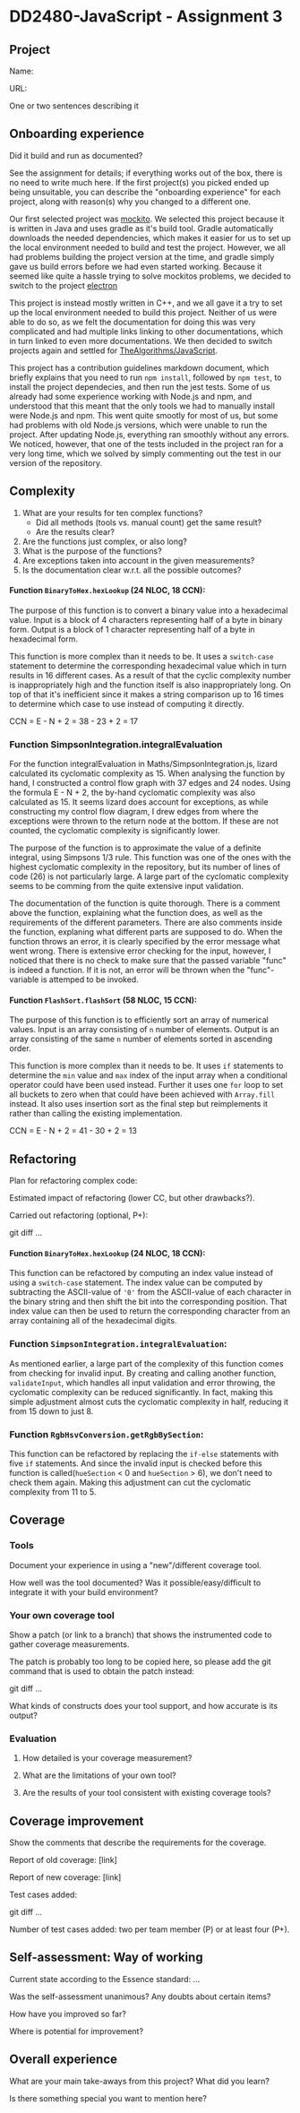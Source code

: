 # DD2480-JavaScript - Assignment 3

## Project

Name:

URL:

One or two sentences describing it

## Onboarding experience

Did it build and run as documented?
    
See the assignment for details; if everything works out of the box,
there is no need to write much here. If the first project(s) you picked
ended up being unsuitable, you can describe the "onboarding experience"
for each project, along with reason(s) why you changed to a different one.

Our first selected project was [mockito](https://github.com/mockito/mockito). We selected this project because it is written in Java and uses gradle as it's build tool. Gradle automatically downloads the needed dependencies, which makes it easier for us to set up the local environment needed to build and test the project. However, we all had problems building the project version at the time, and gradle simply gave us build errors before we had even started working. Because it seemed like quite a hassle trying to solve mockitos problems, we decided to switch to the project [electron](https://github.com/electron/electron)

This project is instead mostly written in C++, and we all gave it a try to set up the local environment needed to build this project. Neither of us were able to do so, as we felt the documentation for doing this was very complicated and had multiple links linking to other documentations, which in turn linked to even more documentations. We then decided to switch projects again and settled for [TheAlgorithms/JavaScript](https://github.com/TheAlgorithms/JavaScript).

This project has a contribution guidelines markdown document, which briefly explains that you need to run `npm install`, followed by `npm test`, to install the project dependecies, and then run the jest tests. Some of us already had some experience working with Node.js and npm, and understood that this meant that the only tools we had to manually install were Node.js and npm. This went quite smootly for most of us, but some had problems with old Node.js versions, which were unable to run the project. After updating Node.js, everything ran smoothly without any errors. We noticed, however, that one of the tests included in the project ran for a very long time, which we solved by simply commenting out the test in our version of the repository.

## Complexity

1. What are your results for ten complex functions?
   * Did all methods (tools vs. manual count) get the same result?
   * Are the results clear?
2. Are the functions just complex, or also long?
3. What is the purpose of the functions?
4. Are exceptions taken into account in the given measurements?
5. Is the documentation clear w.r.t. all the possible outcomes?

#### Function `BinaryToHex.hexLookup` (24 NLOC, 18 CCN):

The purpose of this function is to convert a binary value into a hexadecimal value. Input is a block of 4 characters representing half of a byte in binary form. Output is a block of 1 character representing half of a byte in hexadecimal form.

This function is more complex than it needs to be. It uses a `switch-case` statement to determine the corresponding hexadecimal value which in turn results in 16 different cases. As a result of that the cyclic complexity number is inappropriately high and the function itself is also inappropriately long. On top of that it's inefficient since it makes a string comparison up to 16 times to determine which case to use instead of computing it directly.

CCN  =  E - N + 2  =  38 - 23 + 2  =  17

### Function SimpsonIntegration.integralEvaluation

For the function integralEvaluation in Maths/SimpsonIntegration.js, lizard calculated its cyclomatic complexity as 15. When analysing the function by hand, I constructed a control flow graph with 37 edges and 24 nodes. Using the formula E - N + 2, the by-hand cyclomatic complexity was also calculated as 15. It seems lizard does account for exceptions, as while constructing my control flow diagram, I drew edges from where the exceptions were thrown to the return node at the bottom. If these are not counted, the cyclomatic complexity is significantly lower.

The purpose of the function is to approximate the value of a definite integral, using Simpsons 1/3 rule. This function was one of the ones with the highest cyclomatic complexity in the repository, but its number of lines of code (26) is not particularly large. A large part of the cyclomatic complexity seems to be comming from the quite extensive input validation.

The documentation of the function is quite thorough. There is a comment above the function, explaining what the function does, as well as the requirements of the different parameters. There are also comments inside the function, explaning what different parts are supposed to do. When the function throws an error, it is clearly specified by the error message what went wrong. There is extensive error checking for the input, however, I noticed that there is no check to make sure that the passed variable "func" is indeed a function. If it is not, an error will be thrown when the "func"-variable is attemped to be invoked.

#### Function `FlashSort.flashSort` (58 NLOC, 15 CCN):

The purpose of this function is to efficiently sort an array of numerical values. Input is an array consisting of `n` number of elements. Output is an array consisting of the same `n` number of elements sorted in ascending order.

This function is more complex than it needs to be. It uses `if` statements to determine the `min` value and `max` index of the input array when a conditional operator could have been used instead. Further it uses one `for` loop to set all buckets to zero when that could have been achieved with `Array.fill` instead. It also uses insertion sort as the final step but reimplements it rather than calling the existing implementation.

CCN  =  E - N + 2  =  41 - 30 + 2  =  13

## Refactoring

Plan for refactoring complex code:

Estimated impact of refactoring (lower CC, but other drawbacks?).

Carried out refactoring (optional, P+):

git diff ...

#### Function `BinaryToHex.hexLookup` (24 NLOC, 18 CCN):

This function can be refactored by computing an index value instead of using a `switch-case` statement. The index value can be computed by subtracting the ASCII-value of `'0'` from the ASCII-value of each character in the binary string and then shift the bit into the corresponding position. That index value can then be used to return the corresponding character from an array containing all of the hexadecimal digits.

### Function `SimpsonIntegration.integralEvaluation`:

As mentioned earlier, a large part of the complexity of this function comes from checking for invalid input. By creating and calling another function, `validateInput`, which handles all input validation and error throwing, the cyclomatic complexity can be reduced significantly. In fact, making this simple adjustment almost cuts the cyclomatic complexity in half, reducing it from 15 down to just 8.


### Function `RgbHsvConversion.getRgbBySection`:

This function can be refactored by replacing the `if-else` statements with five `if` statements.
And since the invalid input is checked before this function is called(`hueSection` < 0 and `hueSection` > 6), we don't need to check them again.
Making this adjustment can cut the cyclomatic complexity from 11 to 5.

## Coverage

### Tools

Document your experience in using a "new"/different coverage tool.

How well was the tool documented? Was it possible/easy/difficult to
integrate it with your build environment?

### Your own coverage tool

Show a patch (or link to a branch) that shows the instrumented code to
gather coverage measurements.

The patch is probably too long to be copied here, so please add
the git command that is used to obtain the patch instead:

git diff ...

What kinds of constructs does your tool support, and how accurate is
its output?

### Evaluation

1. How detailed is your coverage measurement?

2. What are the limitations of your own tool?

3. Are the results of your tool consistent with existing coverage tools?

## Coverage improvement

Show the comments that describe the requirements for the coverage.

Report of old coverage: [link]

Report of new coverage: [link]

Test cases added:

git diff ...

Number of test cases added: two per team member (P) or at least four (P+).

## Self-assessment: Way of working

Current state according to the Essence standard: ...

Was the self-assessment unanimous? Any doubts about certain items?

How have you improved so far?

Where is potential for improvement?

## Overall experience

What are your main take-aways from this project? What did you learn?

Is there something special you want to mention here?

